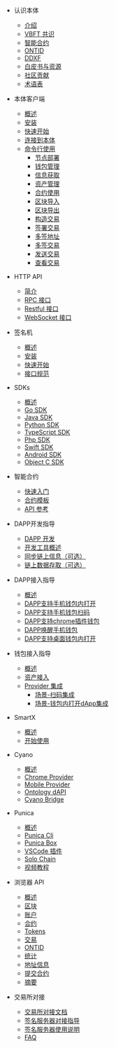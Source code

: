 
- 认识本体
  - [介绍](docs-cn/introduction/01-introduction.md)
  - [VBFT 共识](docs-cn/introduction/02-VBFT.md)
  - [智能合约](docs-cn/introduction/03-smart-contract.md)
  - [ONTID](docs-cn/introduction/04-ontid.md)
  - [DDXF](docs-cn/introduction/05-ddxf.md)
  - [白皮书与资源](docs-cn/introduction/06-white-papers.md)
  - [社区贡献](docs-cn/introduction/07-contributions.md)
  - [术语表](docs-cn/introduction/08-glossary.md)

- 本体客户端
  - [概述](docs-cn/ontology-cli/00-overview.md)
  - [安装](docs-cn/ontology-cli/01-install.md)
  - [快速开始](docs-cn/ontology-cli/02-getting-started.md)
  - [连接到本体](docs-cn/ontology-cli/03-connect-to-client.md)
  - [命令行使用](docs-cn/ontology-cli/08-cli-usage.md)
    - [节点部署](docs-cn/ontology-cli/09-deploy-node.md)
    - [钱包管理](docs-cn/ontology-cli/10-wallet-manager.md)
    - [信息获取](docs-cn/ontology-cli/11-block-info.md)
    - [资产管理](docs-cn/ontology-cli/12-asset.md)
    - [合约使用](docs-cn/ontology-cli/13-contract.md)
    - [区块导入](docs-cn/ontology-cli/14-block-import.md)
    - [区块导出](docs-cn/ontology-cli/15-block-export.md)
    - [构造交易](docs-cn/ontology-cli/16-build-tx.md)
    - [签署交易](docs-cn/ontology-cli/17-sig-tx.md)
    - [多签地址](docs-cn/ontology-cli/18-multi-sig-address.md)
    - [多签交易](docs-cn/ontology-cli/19-multi-sig-tx.md)
    - [发送交易](docs-cn/ontology-cli/20-send-tx.md)
    - [查看交易](docs-cn/ontology-cli/21-show-tx.md)

- HTTP API
  - [简介](docs-cn/ontology-cli/04-interface-specification.md)
  - [RPC 接口](docs-cn/ontology-cli/05-rpc-specification.md)
  - [Restful 接口](docs-cn/ontology-cli/06-restful-specification.md)
  - [WebSocket 接口](docs-cn/ontology-cli/07-ws-specification.md)

- 签名机
  - [概述](docs-cn/sigsvr/00-overview.md)
  - [安装](docs-cn/sigsvr/01-install.md)
  - [快速开始](docs-cn/sigsvr/02-getting-started.md)
  - [接口规范](docs-cn/sigsvr/03-api-specification.md)

- SDKs
  - [概述](docs-cn/SDKs/00-overview.md)
  - [Go SDK](docs-cn/SDKs/01-go-sdk.md)
  - [Java SDK](docs-cn/SDKs/02-java-sdk.md)
  - [Python SDK](docs-cn/SDKs/03-python-sdk.md)
  - [TypeScript SDK](docs-cn/SDKs/04-ts-sdk.md)
  - [Php SDK](docs-cn/SDKs/05-php-sdk.md)
  - [Swift SDK](docs-cn/SDKs/06-swift-sdk.md)
  - [Android SDK](docs-cn/SDKs/07-android-sdk.md)
  - [Object C SDK](docs-cn/SDKs/08-object-c-sdk.md)

- 智能合约
  - [快速入门](docs-cn/smartcontract/01-started.md)
  - [合约模板](docs-cn/smartcontract/02-template.md)
  - [API 参考](docs-cn/smartcontract/03-sc-api.md)

- DAPP开发指导
  - [DAPP 开发](docs-cn/QuickGuide/00-dapp_development.md)
  - [开发工具概述](docs-cn/introduction/tools.md)
  - [同步链上信息（可选）](docs-cn/dApp-Integration/05-DAppDocking-Sync.md)
  - [链上数据存取（可选）](docs-cn/QuickGuide/07-deposit-certificate.md)

- DAPP接入指导
  - [概述](docs-cn/dApp-Integration/00-dapp_integration.md)
  - [DAPP支持手机钱包内打开](docs-cn/dApp-Integration/01-DAppDocking-Wallet-Opens-DApp.md)
  - [DAPP支持手机钱包扫码](docs-cn/dApp-Integration/02-DAppDocking-QRcode.md)
  - [DAPP支持chrome插件钱包](docs-cn/dApp-Integration/03-DAppDocking-use-chrome-extension-wallet.md)
  - [DAPP唤醒手机钱包](docs-cn/dApp-Integration/06-DAppDocking-Wake-up.md)
  - [DAPP支持桌面钱包内打开](docs-cn/dApp-Integration/07-DAppDocking-use-desktop-wallet.md)

- 钱包接入指导
  - [概述](docs-cn/Wallet-Integration/00-wallet_integration.md)
  - [资产接入](docs-cn/Wallet-Integration/01-WalletDocking-asset-docking.md)
  - [Provider 集成](docs-cn/Wallet-Integration/02-WalletDocking-provider-sdk-docking.md)
      - [场景-扫码集成](docs-cn/Wallet-Integration/03-WalletDocking-scan-qrcode.md)
      - [场景-钱包内打开dApp集成](docs-cn/Wallet-Integration/04-WalletDocking-wallet-open-DApp.md)

- SmartX
  - [概述](docs-cn/SmartX/overview.md)
  - [开始使用](docs-cn/SmartX/getting-started.md)

- Cyano
  - [概述](docs-cn/cyano/00-overview.md)
  - [Chrome Provider](docs-cn/cyano/01-chrome-wallet.md)
  - [Mobile Provider](docs-cn/cyano/02-mobile-provider.md)
  - [Ontology dAPI](docs-cn/cyano/03-ontology-dapi.md)
  - [Cyano Bridge](docs-cn/cyano/04-cyano-bridge.md)

- Punica
  - [概述](docs-cn/Punica/punica.md)
  - [Punica Cli](docs-cn/Punica/punica-cli.md)
  - [Punica Box](docs-cn/Punica/punica-box.md)
  - [VSCode 插件](docs-cn/Punica/sc-extension.md)
  - [Solo Chain](docs-cn/Punica/solo-chain.md)
  - [视频教程](docs-cn/Punica/tutorials.md)

- 浏览器 API
  - [概述](docs-cn/explorer/overview.md)
  - [区块](docs-cn/explorer/blocks.md)
  - [账户](docs-cn/explorer/accounts.md)
  - [合约](docs-cn/explorer/contracts.md)
  - [Tokens](docs-cn/explorer/tokens.md)
  - [交易](docs-cn/explorer/transactions.md)
  - [ONTID](docs-cn/explorer/ontid.md)
  - [统计](docs-cn/explorer/statistics.md)
  - [地址信息](docs-cn/explorer/addressInfo.md)
  - [提交合约](docs-cn/explorer/registerContract.md)
  - [摘要](docs-cn/explorer/summary.md)

- 交易所对接
  - [交易所对接文档](docs-cn/exchange-API/Ontology-交易所对接文档.md)
  - [签名服务器对接指导](docs-cn/exchange-API/Sigsvr_Exchange_Guide.md)
  - [签名服务器使用说明](docs-cn/exchange-API/Ontology+签名服务器使用说明.md)
  - [FAQ](docs-cn/exchange-API/ONT-交易所对接FAQ.md)
